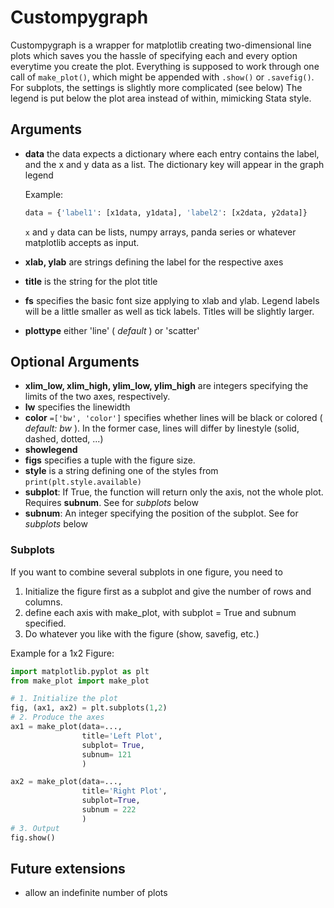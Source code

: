 # Custompygraph
Custompygraph is a wrapper for matplotlib creating two-dimensional line plots which saves you the hassle of specifying each 
and every option everytime you create the plot.
Everything is supposed to work through one call of `make_plot()`, which might be appended with `.show()` or `.savefig()`. For subplots, the settings is slightly more complicated (see below)
The legend is put below the plot area instead of within, mimicking Stata style.

## Arguments

* **data** the data expects a dictionary where each entry contains the label, and the x and y data as a list. The dictionary key 
    will appear in the graph legend

    Example:
    ```python
    data = {'label1': [x1data, y1data], 'label2': [x2data, y2data]}
    ```
     `x` and `y` data can be lists, numpy arrays, panda series or whatever matplotlib accepts as input.

* **xlab, ylab** are strings defining the label for the respective axes
* **title** is the string for the plot title
* **fs** specifies the basic font size applying to xlab and ylab. Legend labels will be a little smaller as well as tick labels.
    Titles will be slightly larger.
* **plottype** either 'line' ( *default* ) or 'scatter'

## Optional Arguments     
* **xlim_low, xlim_high, ylim_low, ylim_high** are integers specifying the limits of the two axes, respectively.
* **lw** specifies the linewidth
* **color** `=['bw', 'color']` specifies whether lines will be black or colored ( *default: bw* ). In the former case, lines will differ by linestyle (solid, dashed, dotted, ...)
* **showlegend** 
* **figs** specifies a tuple with the figure size.
* **style** is a string defining one of the styles from `print(plt.style.available)`
* **subplot**: If True, the function will return only the axis, not the whole plot. Requires **subnum**. See for *subplots* below
* **subnum**: An integer specifying the position of the subplot. See for *subplots* below

### Subplots

If you want to combine several subplots in one figure, you need to
1. Initialize the figure first as a subplot and give the number of rows and columns.
2. define each axis with make_plot, with subplot = True and subnum specified.
3. Do whatever you like with the figure (show, savefig, etc.)

Example for a 1x2 Figure:
```python
import matplotlib.pyplot as plt
from make_plot import make_plot

# 1. Initialize the plot
fig, (ax1, ax2) = plt.subplots(1,2)
# 2. Produce the axes
ax1 = make_plot(data=...,                
                title='Left Plot',
                subplot= True,
                subnum= 121
                )

ax2 = make_plot(data=...,                      
                title='Right Plot',
                subplot=True,
                subnum = 222
                )
# 3. Output
fig.show()
```

## Future extensions

* allow an indefinite number of plots
